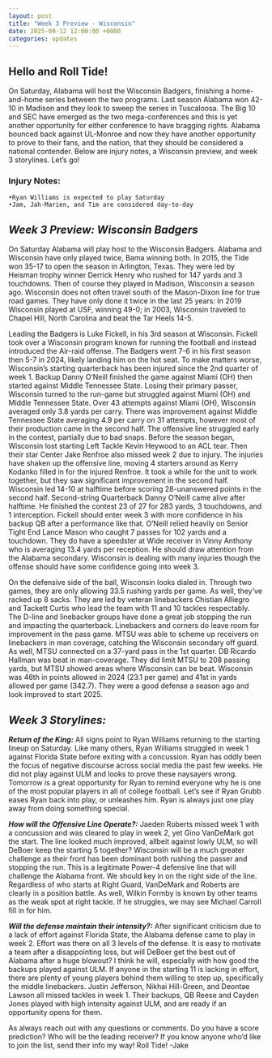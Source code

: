 ```yaml
---
layout: post
title: "Week 3 Preview - Wisconsin"
date: 2025-09-12 12:00:00 +0000
categories: updates
---
```



## Hello and Roll Tide! 

On Saturday, Alabama will host the Wisconsin Badgers, finishing a home-and-home series between the two programs. Last season Alabama won 42-10 in Madison and they look to sweep the series in Tuscaloosa. The Big 10 and SEC have emerged as the two mega-conferences and this is yet another opportunity for either conference to have bragging rights. Alabama bounced back against UL-Monroe and now they have another opportunity to prove to their fans, and the nation, that they should be considered a national contender. Below are injury notes, a Wisconsin preview, and week 3 storylines. Let’s go!

### Injury Notes:
    •Ryan Williams is expected to play Saturday
    •Jam, Jah-Marien, and Tim are considered day-to-day



## ***Week 3 Preview: Wisconsin Badgers***
On Saturday Alabama will play host to the Wisconsin Badgers. Alabama and Wisconsin have only played twice, Bama winning both. In 2015, the Tide won 35-17 to open the season in Arlington, Texas. They were led by Heisman trophy winner Derrick Henry who rushed for 147 yards and 3 touchdowns. Then of course they played in Madison, Wisconsin a season ago. Wisconsin does not often travel south of the Mason-Dixon line for true road games. They have only done it twice in the last 25 years: In 2019 Wisconsin played at USF, winning 49-0; in 2003, Wisconsin traveled to Chapel Hill, North Carolina and beat the Tar Heels 14-5. 

Leading the Badgers is Luke Fickell, in his 3rd season at Wisconsin. Fickell took over a Wisconsin program known for running the football and instead introduced the Air-raid offense. The Badgers went 7-6 in his first season then 5-7 in 2024, likely landing him on the hot seat. To make matters worse, Wisconsin’s starting quarterback has been injured since the 2nd quarter of week 1. Backup Danny O’Neill finished the game against Miami (OH) then started against Middle Tennessee State. Losing their primary passer, Wisconsin turned to the run-game but struggled against Miami (OH) and Middle Tennessee State. Over 43 attempts against Miami (OH), Wisconsin averaged only 3.8 yards per carry. There was improvement against Middle Tennessee State averaging 4.9 per carry on 31 attempts, however most of their production came in the second half. The offensive line struggled early in the contest, partially due to bad snaps. Before the season began, Wisconsin lost starting Left Tackle Kevin Heywood to an ACL tear. Then their star Center Jake Renfroe also missed week 2 due to injury. The injuries have shaken up the offensive line, moving 4 starters around as Kerry Kodanko filled in for the injured Renfroe. It took a while for the unit to work together, but they saw significant improvement in the second half. Wisconsin led 14-10 at halftime before scoring 28-unanswered points in the second half. Second-string Quarterback Danny O’Neill came alive after halftime. He finished the contest 23 of 27 for 283 yards, 3 touchdowns, and 1 interception. Fickell should enter week 3 with more confidence in his backup QB after a performance like that. O’Neill relied heavily on Senior Tight End Lance Mason who caught 7 passes for 102 yards and a touchdown. They do have a speedster at Wide receiver in Vinny Anthony who is averaging 13.4 yards per reception. He should draw attention from the Alabama secondary. Wisconsin is dealing with many injuries though the offense should have some confidence going into week 3.

On the defensive side of the ball, Wisconsin looks dialed in. Through two games, they are only allowing 33.5 rushing yards per game. As well, they’ve racked up 8 sacks. They are led by veteran linebackers Chistian Alliegro and Tackett Curtis who lead the team with 11 and 10 tackles respectably. The D-line and linebacker groups have done a great job stopping the run and impacting the quarterback. Linebackers and corners do leave room for improvement in the pass game. MTSU was able to scheme up receivers on linebackers in man coverage, catching the Wisconsin secondary off guard. As well, MTSU connected on a 37-yard pass in the 1st quarter. DB Ricardo Hallman was beat in man-coverage. They did limit MTSU to 208 passing yards, but MTSU showed areas where Wisconsin can be beat. Wisconsin was 46th in points allowed in 2024 (23.1 per game) and 41st in yards allowed per game (342.7). They were a good defense a season ago and look improved to start 2025.



## ***Week 3 Storylines:***
***Return of the King:*** All signs point to Ryan Williams returning to the starting lineup on Saturday. Like many others, Ryan Williams struggled in week 1 against Florida State before exiting with a concussion. Ryan has oddly been the focus of negative discourse across social media the past few weeks. He did not play against ULM and looks to prove these naysayers wrong. Tomorrow is a great opportunity for Ryan to remind everyone why he is one of the most popular players in all of college football. Let’s see if Ryan Grubb eases Ryan back into play, or unleashes him. Ryan is always just one play away from doing something special.

***How will the Offensive Line Operate?:*** Jaeden Roberts missed week 1 with a concussion and was cleared to play in week 2, yet Gino VanDeMark got the start. The line looked much improved, allbeit against lowly ULM, so will DeBoer keep the starting 5 together? Wisconsin will be a much greater challenge as their front has been dominant both rushing the passer and stopping the run. This is a legitimate Power-4 defensive line that will challenge the Alabama front. We should key in on the right side of the line. Regardless of who starts at Right Guard, VanDeMark and Roberts are clearly in a position battle. As well, Wilkin Formby is known by other teams as the weak spot at right tackle. If he struggles, we may see Michael Carroll fill in for him.

***Will the defense maintain their intensity?:*** After significant criticism due to a lack of effort against Florida State, the Alabama defense came to play in week 2. Effort was there on all 3 levels of the defense. It is easy to motivate a team after a disappointing loss, but will DeBoer get the best out of Alabama after a huge blowout? I think he will, especially with how good the backups played against ULM. If anyone in the starting 11 is lacking in effort, there are plenty of young players behind them willing to step up, specifically the middle linebackers. Justin Jefferson, Nikhai Hill-Green, and Deontae Lawson all missed tackles in week 1. Their backups, QB Reese and Cayden Jones played with high intensity against ULM, and are ready if an opportunity opens for them.

As always reach out with any questions or comments. Do you have a score prediction? Who will be the leading receiver? If you know anyone who’d like to join the list, send their info my way!
Roll Tide!
-Jake
